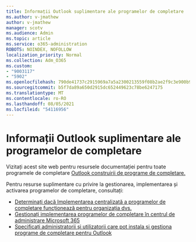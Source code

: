 ```yaml
---
title: Informații Outlook suplimentare ale programelor de completare
ms.author: v-jmathew
author: v-jmathew
manager: scotv
ms.audience: Admin
ms.topic: article
ms.service: o365-administration
ROBOTS: NOINDEX, NOFOLLOW
localization_priority: Normal
ms.collection: Adm_O365
ms.custom:
- "9003117"
- "5902"
ms.openlocfilehash: 790de41737c2915969a7a5a2300213559f08b2ae2f9c3e900b96e0e25fb9c06a
ms.sourcegitcommit: b5f7da89a650d2915dc652449623c78be6247175
ms.translationtype: MT
ms.contentlocale: ro-RO
ms.lasthandoff: 08/05/2021
ms.locfileid: "54116956"
---
```

# <a name="general-outlook-add-ins-information"></a>Informații Outlook suplimentare ale programelor de completare

Vizitați acest site web pentru resursele documentației pentru toate programele de completare [Outlook construirii de programe de completare.](https://docs.microsoft.com/office/dev/add-ins/outlook/)

Pentru resurse suplimentare cu privire la gestionarea, implementarea și activarea programelor de completare, consultați:

- [Determinați dacă Implementarea centralizată a programelor de completare funcționează pentru organizația dvs.](https://docs.microsoft.com/microsoft-365/admin/manage/centralized-deployment-of-add-ins)
- [Gestionați implementarea programelor de completare în centrul de administrare Microsoft 365](https://docs.microsoft.com/microsoft-365/admin/manage/manage-deployment-of-add-ins)
- [Specificați administratorii și utilizatorii care pot instala și gestiona programe de completare pentru Outlook](https://docs.microsoft.com/exchange/clients-and-mobile-in-exchange-online/add-ins-for-outlook/specify-who-can-install-and-manage-add-ins)
